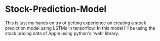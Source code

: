 # Stock-Prediction-Model
This is just my hands on try of getting experience on creating a stock prediction model using LSTMs in tensorflow. In this model i'll be using the stock pricing data of Apple using python's 'web' library.
